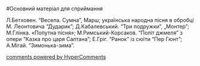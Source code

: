 <div id="hypercomments_widget" class="js-hypercomments-widget invisible"></div>


#Основний матеріал для сприймання

Л.Бетховен. “Весела. Сумна”, Марш; українська народна пісня в обробці   М. Леонтовича “Дударик”;  Д.Кабалевський. “Три подружки”, „Монтер”; М.Глінка. «Попутна пісня»; М.Римський-Корсаков. “Політ джмеля” з  опери “Казка про царя Салтана”; Е.Гріг. “Ранок” із сюїти “Пер Гюнт”; А.Мігай. ”Зимонька-зима”.

<div class="js-hypercomments-container">
    <a href="http://hypercomments.com" class="hc-link" title="comments widget">comments powered by HyperComments</a>
</div>
